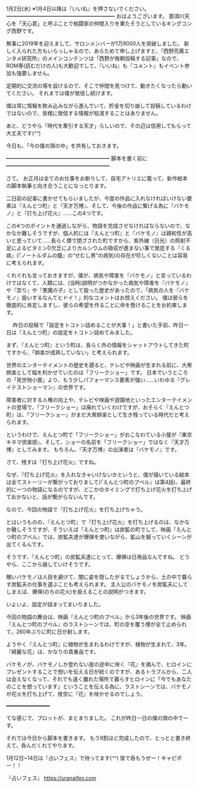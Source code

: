 1月2日(水) ※1月4日以降は『いいね』を押さないでください。
━━━━━━━━━━━━━━━━━━━━━
おはようございます。
那須川天心を「天心君」と呼ぶことで格闘家の仲間入りを果たそうとしているキングコング西野です。

無事に2019年を迎えまして、サロンメンバーが1万9000人を突破しました。
新しく入られた方もいらっしゃるので、あらためて申し上げますと、『西野亮廣エンタメ研究所』のメインコンテンツは「西野が毎朝投稿する記事」なので、ROM専(読むだけの人)も大歓迎でして、『いいね』も『コメント』もイベント参加も強要しません。

定期的に交流の場を設けるので、そこで仲間を見つけて、動きたくなったら動いてください。
それまでは僕が発信し続けます。

僕は常に情報を飲み込みながら進んでいて、貯金を切り崩して投稿しているわけではないので、皆様に発信する情報が枯渇することはありません。

あと、どうやら「時代を牽引する天才」らしいので、その辺は信用してもらって大丈夫です(*^^*)

今日も、「今の僕の頭の中」を共有しておきます。

━━━━━━━━━━━━━━━━━━━━
脚本を書く前に
━━━━━━━━━━━━━━━━━━━━

さて。
お正月は全てのお仕事をお断りして、自宅アトリエに籠って、新作絵本の脚本執筆と向き合うことになっとります。

二日前の記事に書かせてもらいましたが、今度の作品に入れなければいけない要素は『えんとつ町』と『天才万博』、そして、今後の作品に繋げる為に『バケモノ』と『打ち上げ花火』……この4つです。

この4つのポイントを通過しながら、物語を完成させなければならないので、なかなか難しそうですが、個人的には『えんとつ町』と『バケモノ』は親和性が高いと思っていて……長らく煙で閉ざされた町ですから、紫外線（日光）の照射不足によるビタミンD欠乏によりカルシウムの吸収が進まない事で発症する『くる病』(『ノートルダムの鐘』の“せむし男”の病気)の存在が珍しくないことは容易に考えられます。

くれぐれも言っておきますが、僕が、病気や障害を『バケモノ』と言っているわけではなくて、人類には、(当時)説明がつかなかった病気や障害を『バケモノ』や『祟り』や『悪魔の子』として扱った歴史があったので、「病気の人を『バケモノ』扱いするなんてヒドイ！」的なコメントはお控えください。
僕は彼らを徹底的に肯定しますし、彼らの希望を作ることに命を懸けることをお約束します。

　
昨日の投稿で「設定をトコトン詰めることが大事！」と書いた手前、昨日一日は『えんとつ町』の設定をトコトン詰めてみました。

まず、『えんとつ町』という町は、長らく外の情報をシャットアウトしてきた町ですから、「娯楽が成熟していない」と考えられます。

世界のエンターテイメントの歴史を遡ると、テレビや映画が生まれる前に、大衆娯楽として幅を利かせていたのは「フリークショー」です。
日本でいうところの「見世物小屋」より、もう少しパフォーマンス要素が強い……いわゆる『グレイテストショーマン』の世界です。

障害者に対する人権の向上や、テレビや映画や遊園地といったエンターテイメントの登場で、「フリークショー」は廃れていくわけですが、おそらく『えんとつ町』は、「フリークショー」がまだ大衆娯楽として生き残っている時代だと考えられます。

というわけで、えんとつ町で「フリークショー」がおこなわている小屋が『東京キネマ倶楽部』、そして、ショーの名前を「フリークショー」ではなく『天才万博』としてみます。
もちろん、『天才万博』の出演者は『バケモノ』です。

さて、残すは『打ち上げ花火』ですね。

なぜ、『打ち上げ花火』を入れなきゃいけないかというと、僕が描いている絵本は全てストーリーが繋がっておりまして(『えんとつ町のプペル』は第4話)、最終的に一つの物語になるのですが、どこかのタイミングで打ち上げ花火を打ち上げておかないと、話が繋がらないんです。

なので、今回の物語で『打ち上げ花火』を打ち上げちゃう。

とはいうものの、『えんとつ町』で『打ち上げ花火』を打ち上げるのは、なかなか難しそうですが、そういえば『えんとつ町』は炭鉱の町でして、映画『えんとつ町のプペル』では、炭鉱夫達が爆弾を使いながら、鉱山を掘っていくシーンが出てくるんです。

そうです、『えんとつ町』の炭鉱夫達にとって、爆弾は日用品なんですね。
どうやら、ここから崩していけそうです。

醜いバケモノは人目を避けて、闇に姿を隠したがるでしょうから、土の中で暮らす炭鉱夫の仕事を選ぶことも考えられます。
主人公のバケモノを炭鉱夫にしてしまえば、爆弾(のちの花火)を扱えることの説明がつきます。

いよいよ、設定が詰まってまいりました。

今回の物語の舞台は、映画『えんとつ町のプペル』から3年後の世界です。
映画『えんとつ町のプペル』のラストシーンでは、町の空を覆う煙が全て止められて、260年ぶりに町に日が射します。

ようやく『えんとつ町』に植物が生まれるわけですが、植物が生まれて、3年。
『綺麗な花』は、かなりの貴重品です。

バケモノが、バケモノしか登れない崖の途中に咲く『花』を摘んで、ヒロインにプレゼントすることで想いを伝える日が続くのですが、あるトラブルから、二人は会えなくなって、それでも遠く離れた場所で暮らすヒロインに「今でもあなたのことを想っています」ということを伝える為に、ラストシーンでは、バケモノが花火を打ち上げて、夜空に『花』を咲かせるのでしょう。

━━━━━━━━━━━━━━

てな感じで、プロットが、まとまりました。
これが昨日一日の僕の頭の中でーす。

それでは今日から脚本を書きます。
もう9割ほど完成したので、とっとと書き終えて、呑んだくれてやります。

1月12日~14日は『占いフェス』で待ってます(*^^*)
皆で呑もうぜー！キャピポー！！

『占いフェス』
https://uranaifes.com
